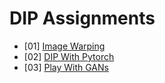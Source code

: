 # DIP Assignments

- [01] [Image Warping](01_ImageWarping/)
- [02] [DIP With Pytorch](02_DIPwithPyTorch/)
- [03] [Play With GANs](03_PlayWithGANs/)